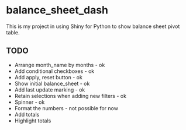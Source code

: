 # balance_sheet_dash

This is my project in using Shiny for Python to show balance sheet pivot table.

## TODO
* Arrange month_name by months - ok
* Add conditional checkboxes - ok
* Add apply, reset button - ok
* Show initial balance_sheet - ok
* Add last update marking - ok
* Retain selections when adding new filters - ok
* Spinner - ok
* Format the numbers - not possible for now
* Add totals
* Highlight totals